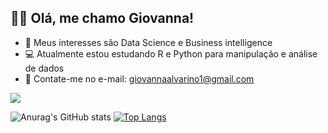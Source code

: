 ## 👋🏻 Olá, me chamo Giovanna!

- 🎲 Meus interesses são Data Science e Business intelligence
- 💻 Atualmente estou estudando R e Python para manipulação e análise de dados
- 📧 Contate-me no e-mail: giovannaalvarino1@gmail.com

[<img src="https://img.shields.io/badge/linkedin-%230077B5.svg?&style=for-the-badge&logo=linkedin&logoColor=white" />](https://www.linkedin.com/in/giovanna-alvarino/) 


![Anurag's GitHub stats](https://github-readme-stats.vercel.app/api?username=gioalvarino&show_icons=true&theme=radical)  [![Top Langs](https://github-readme-stats.vercel.app/api/top-langs/?username=gioalvarino&langs_count=8&theme=radical)](https://github.com/anuraghazra/github-readme-stats)



<!---
gioalvarino/gioalvarino is a ✨ special ✨ repository because its `README.md` (this file) appears on your GitHub profile.
You can click the Preview link to take a look at your changes.

[<img src="https://img.shields.io/badge/twitter-%231DA1F2.svg?&style=for-the-badge&logo=twitter&logoColor=white" />](https://twitter.com/USERNAME)  

![Top Langs](https://github-readme-stats.vercel.app/api/top-langs/?username=gioalvarino&layout=compact&theme=radical)](https://github.com/anuraghazra/github-readme-stats)
--->
